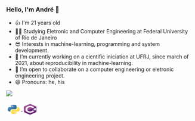 ### Hello, I'm André  👋


- 👍 I'm 21 years old
- 👨‍🎓 Studying Eletronic and Computer Engineering at Federal University of Rio de Janeiro
- 😎 Interests in machine-learning, programming and system development.
- 🔭 I’m currently working on a cientific iniciation at UFRJ, since march of 2021, about reproducibility in machine-learning.
- 👯 I’m open to collaborate on a computer engineering or eletronic engineering project.
- 😄 Pronouns: he, his

<div>
  <a href="https://github.com/Andre-FP">
  <img height="180em" src="https://github-readme-stats.vercel.app/api/top-langs/?username=AndreFP&layout=compact&langs_count=7&theme=dracula"/>
</div>
<div style="display: inline_block"><br>
  <img align="center" alt="Rafa-Python" height="30" width="40" src="https://raw.githubusercontent.com/devicons/devicon/master/icons/python/python-original.svg">
  <img align="center" alt="Rafa-Csharp" height="30" width="40" src="https://raw.githubusercontent.com/devicons/devicon/master/icons/csharp/csharp-original.svg">
</div>
